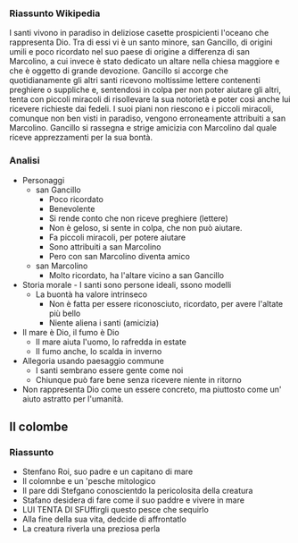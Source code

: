 ### Riassunto Wikipedia

I santi vivono in paradiso in deliziose casette prospicienti l'oceano che rappresenta Dio. Tra di essi vi è un santo minore, san Gancillo, di origini umili e poco ricordato nel suo paese di origine a differenza di san Marcolino, a cui invece è stato dedicato un altare nella chiesa maggiore e che è oggetto di grande devozione. Gancillo si accorge che quotidianamente gli altri santi ricevono moltissime lettere contenenti preghiere o suppliche e, sentendosi in colpa per non poter aiutare gli altri, tenta con piccoli miracoli di risollevare la sua notorietà e poter così anche lui ricevere richieste dai fedeli. I suoi piani non riescono e i piccoli miracoli, comunque non ben visti in paradiso, vengono erroneamente attribuiti a san Marcolino. Gancillo si rassegna e strige amicizia con Marcolino dal quale riceve apprezzamenti per la sua bontà.

### Analisi

- Personaggi
  - san Gancillo
    - Poco ricordato
    - Benevolente
    - Si rende conto che non riceve preghiere (lettere)
    - Non è geloso, si sente in colpa, che non può aiutare.
    - Fa piccoli miracoli, per potere aiutare
    - Sono attribuiti a san Marcolino
    - Pero con san Marcolino diventa amico
  - san Marcolino
    - Molto ricordato, ha l'altare vicino a san Gancillo
- Storia morale - I santi sono persone ideali, ssono modelli
  - La buontà ha valore intrinseco
    - Non è fatta per essere riconosciuto, ricordato, per avere l'altate più bello
    - Niente aliena i santi (amicizia)
- Il mare è Dio, il fumo è Dio
  - Il mare aiuta l'uomo, lo rafredda in estate
  - Il fumo anche, lo scalda in inverno
- Allegoria usando paesaggio commune
  - I santi sembrano essere gente come noi
  - Chiunque può fare bene senza ricevere niente in ritorno
- Non rappresenta Dio come un essere concreto, ma piuttosto come un' aiuto astratto per l'umanità.

## Il colombe

### Riassunto
- Stenfano Roi, suo padre e un capitano di mare
- Il colomnbe e un 'pesche mitologico
- Il pare ddi Stefgano conoscientdo la pericolosita della creatura
- Stafano desidera di fare come il suo paddre e vivere in mare
- LUI TENTA DI SFUffirgli questo pesce che sequirlo
- Alla fine della sua vita, dedcide di affrontatlo
- La creatura riverla una preziosa perla

